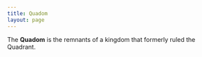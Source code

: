 ```yaml
---
title: Quadom
layout: page
---
```


The **Quadom** is the remnants of a kingdom that formerly ruled the Quadrant.
